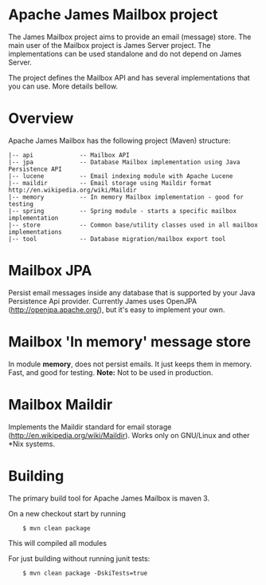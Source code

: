 Apache James Mailbox project
============================

The James Mailbox project aims to provide an email (message) store. The main user of the Mailbox project is James Server
project. The implementations can be used standalone and do not depend on James Server.

The project defines the Mailbox API and has several implementations that you can use. More details bellow.

Overview
========

Apache James Mailbox has the following project (Maven) structure:

~~~
|-- api             -- Mailbox API
|-- jpa             -- Database Mailbox implementation using Java Persistence API
|-- lucene          -- Email indexing module with Apache Lucene
|-- maildir         -- Email storage using Maildir format http://en.wikipedia.org/wiki/Maildir
|-- memory          -- In memory Mailbox implementation - good for testing
|-- spring          -- Spring module - starts a specific mailbox implementation
|-- store           -- Common base/utility classes used in all mailbox implementations
|-- tool            -- Database migration/mailbox export tool
~~~

Mailbox JPA
===========

Persist email messages inside any database that is supported by your Java Persistence Api provider. Currently James uses
OpenJPA (http://openjpa.apache.org/), but it's easy to implement your own.

Mailbox 'In memory' message store
=================================

In module **memory**, does not persist emails. It just keeps them in memory. Fast, and good for testing.
**Note:** Not to be used in production.


Mailbox Maildir
===============

Implements the Maildir standard for email storage (http://en.wikipedia.org/wiki/Maildir). Works only on GNU/Linux and other
*Nix systems.


Building
========

The primary build tool for Apache James Mailbox is maven 3.

On a new checkout start by running
~~~
    $ mvn clean package
~~~

This will compiled all modules

For just building without running junit tests:
~~~
    $ mvn clean package -DskiTests=true
~~~
